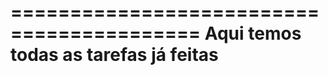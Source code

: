 ==========================================
Aqui temos todas as tarefas já feitas
==========================================
